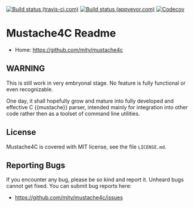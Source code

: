 [![Build status (travis-ci.com)](https://img.shields.io/travis/mity/mustache4c/master.svg?label=linux%20build)](https://travis-ci.org/mity/mustache4c)
[![Build status (appveyor.com)](https://img.shields.io/appveyor/ci/mity/mustache4c/master.svg?label=windows%20build)](https://ci.appveyor.com/project/mity/mustache4c/branch/master)
[![Codecov](https://img.shields.io/codecov/c/github/mity/mustache4c/master.svg?label=code%20coverage)](https://codecov.io/github/mity/mustache4c)

# Mustache4C Readme

* Home: https://github.com/mity/mustache4c


## WARNING

This is still work in very embryonal stage. No feature is fully functional
or even recognizable.

One day, it shall hopefully grow and mature into fully developed and effective
C {{mustache}} parser, intended mainly for integration into other code rather
then as a toolset of command line utilities.


## License

Mustache4C is covered with MIT license, see the file `LICENSE.md`.


## Reporting Bugs

If you encounter any bug, please be so kind and report it. Unheard bugs cannot
get fixed. You can submit bug reports here:

* https://github.com/mity/mustache4c/issues
